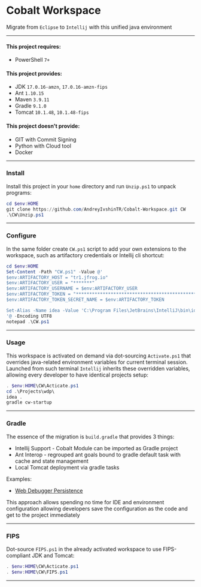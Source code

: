 # Cobalt Workspace
Migrate from `Eclipse` to `Intellij` with this unified java environment
___
#### This project requires:
- PowerShell `7+`
#### This project provides:
- JDK `17.0.16-amzn`, `17.0.16-amzn-fips`
- Ant `1.10.15`
- Maven `3.9.11`
- Gradle `9.1.0`
- Tomcat `10.1.48`, `10.1.48-fips`

#### This project doesn't provide:
- GIT with Commit Signing
- Python with Cloud tool
- Docker
___
### Install
Install this project in your `home` directory and run `Unzip.ps1` to unpack programs:
```powershell
cd $env:HOME
git clone https://github.com/AndreyIvshinTR/Cobalt-Workspace.git CW
.\CW\Unzip.ps1
```
___
### Configure
In the same folder create `CW.ps1` script to add your own extensions to the workspace, 
such as artifactory credentials or Intellij cli shortcut:
```powershell
cd $env:HOME
Set-Content -Path "CW.ps1" -Value @'
$env:ARTIFACTORY_HOST = "tr1.jfrog.io"
$env:ARTIFACTORY_USER = "*******"
$env:ARTIFACTORY_USERNAME = $env:ARTIFACTORY_USER
$env:ARTIFACTORY_TOKEN = "****************************************************************"
$env:ARTIFACTORY_TOKEN_SECRET_NAME = $env:ARTIFACTORY_TOKEN

Set-Alias -Name idea -Value 'C:\Program Files\JetBrains\IntelliJ\bin\idea64.exe' 
'@ -Encoding UTF8
notepad .\CW.ps1
```
___
### Usage
This workspace is activated on demand via dot-sourcing `Activate.ps1` that overrides 
java-related environment variables for current terminal session. Launched from such 
terminal `Intellij` inherits these overridden variables, allowing every developer 
to have identical projects setup:
```powershell
. $env:HOME\CW\Acticate.ps1
cd .\Projects\wdp\
idea .
gradle cw-startup
```
___
### Gradle
The essence of the migration is `build.gradle` that provides 3 things:
- Intellij Support - Cobalt Module can be imported as Gradle project
- Ant Interop - regrouped ant goals bound to gradle default task with cache and state management
- Local Tomcat deployment via gradle tasks

Examples:
- [Web Debugger Persistence](https://github.com/tr/cobalt_WebDebuggerPersistence/blob/feat/cw/build.gradle)

This approach allows spending no time for IDE and environment configuration allowing developers save the configuration as the code and get to the project immediately
___
### FIPS
Dot-source `FIPS.ps1` in the already activated workspace to use FIPS-compliant JDK and Tomcat:
```powershell
. $env:HOME\CW\Acticate.ps1
. $env:HOME\CW\FIPS.ps1
```
___
